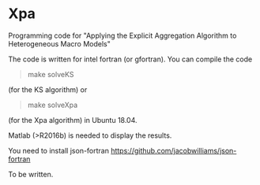 # Xpa
Programming code for "Applying the Explicit Aggregation Algorithm to Heterogeneous Macro Models"

The code is written for intel fortran (or gfortran). You can compile the code 
> make solveKS

(for the KS algorithm) or
> make solveXpa

(for the Xpa algorithm) in Ubuntu 18.04. 

Matlab (>R2016b) is needed to display the results.

You need to install json-fortran https://github.com/jacobwilliams/json-fortran

To be written.
